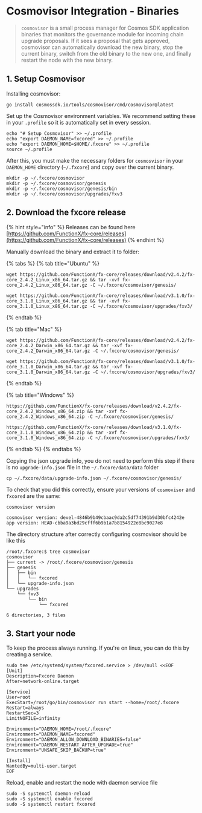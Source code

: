 # Cosmovisor Integration - Binaries

> `cosmovisor` is a small process manager for Cosmos SDK application binaries that monitors the governance module for incoming chain upgrade proposals. If it sees a proposal that gets approved, cosmovisor can automatically download the new binary, stop the current binary, switch from the old binary to the new one, and finally restart the node with the new binary.

## 1. Setup Cosmovisor

Installing cosmovisor:

```
go install cosmossdk.io/tools/cosmovisor/cmd/cosmovisor@latest
```

Set up the Cosmovisor environment variables. We recommend setting these in your `.profile` so it is automatically set in every session.

```
echo "# Setup Cosmovisor" >> ~/.profile
echo "export DAEMON_NAME=fxcored" >> ~/.profile
echo "export DAEMON_HOME=$HOME/.fxcore" >> ~/.profile
source ~/.profile
```

After this, you must make the necessary folders for `cosmosvisor` in your `DAEMON_HOME` directory (`~/.fxcore`) and copy over the current binary.

```
mkdir -p ~/.fxcore/cosmovisor
mkdir -p ~/.fxcore/cosmovisor/genesis
mkdir -p ~/.fxcore/cosmovisor/genesis/bin
mkdir -p ~/.fxcore/cosmovisor/upgrades/fxv3
```

## 2. Download the fxcore release

{% hint style="info" %}
Releases can be found here [https://github.com/FunctionX/fx-core/releases](https://github.com/FunctionX/fx-core/releases)
{% endhint %}

Manually download the binary and extract it to folder:

{% tabs %}
{% tab title="Ubuntu" %}
```
wget https://github.com/FunctionX/fx-core/releases/download/v2.4.2/fx-core_2.4.2_Linux_x86_64.tar.gz && tar -xvf fx-core_2.4.2_Linux_x86_64.tar.gz -C ~/.fxcore/cosmovisor/genesis/

wget https://github.com/FunctionX/fx-core/releases/download/v3.1.0/fx-core_3.1.0_Linux_x86_64.tar.gz && tar -xvf fx-core_3.1.0_Linux_x86_64.tar.gz -C ~/.fxcore/cosmovisor/upgrades/fxv3/
```
{% endtab %}

{% tab title="Mac" %}
```
wget https://github.com/FunctionX/fx-core/releases/download/v2.4.2/fx-core_2.4.2_Darwin_x86_64.tar.gz && tar -xvf fx-core_2.4.2_Darwin_x86_64.tar.gz -C ~/.fxcore/cosmovisor/genesis/

wget https://github.com/FunctionX/fx-core/releases/download/v3.1.0/fx-core_3.1.0_Darwin_x86_64.tar.gz && tar -xvf fx-core_3.1.0_Darwin_x86_64.tar.gz -C ~/.fxcore/cosmovisor/upgrades/fxv3/
```
{% endtab %}

{% tab title="Windows" %}
```
https://github.com/FunctionX/fx-core/releases/download/v2.4.2/fx-core_2.4.2_Windows_x86_64.zip && tar -xvf fx-core_2.4.2_Windows_x86_64.zip -C ~/.fxcore/cosmovisor/genesis/

https://github.com/FunctionX/fx-core/releases/download/v3.1.0/fx-core_3.1.0_Windows_x86_64.zip && tar -xvf fx-core_3.1.0_Windows_x86_64.zip -C ~/.fxcore/cosmovisor/upgrades/fxv3/
```
{% endtab %}
{% endtabs %}


Copying the json upgrade info, you do not need to perform this step if there is no `upgrade-info.json` file in the `~/.fxcore/data/data` folder

```
cp ~/.fxcore/data/upgrade-info.json ~/.fxcore/cosmovisor/genesis/
```

To check that you did this correctly, ensure your versions of `cosmovisor` and `fxcored` are the same:

```
cosmovisor version

cosmovisor version: devel-4846b9b49cbaac9da2c5df74391b9d30bfc4242e
app version: HEAD-cbba9a3bd29cfff6b9b1a7b8154922e8bc9027e8
```

The directory structure after correctly configuring cosmovisor should be like this

```
/root/.fxcore:$ tree cosmovisor
cosmovisor
├── current -> /root/.fxcore/cosmovisor/genesis
├── genesis
│   ├── bin
│   │   └── fxcored
│   └── upgrade-info.json
└── upgrades
    └── fxv3
        └── bin
            └── fxcored

6 directories, 3 files
```


## 3. Start your node

To keep the process always running. If you're on linux, you can do this by creating a service.

```
sudo tee /etc/systemd/system/fxcored.service > /dev/null <<EOF
[Unit]
Description=Fxcore Daemon
After=network-online.target

[Service]
User=root
ExecStart=/root/go/bin/cosmovisor run start --home=/root/.fxcore
Restart=always
RestartSec=3
LimitNOFILE=infinity

Environment="DAEMON_HOME=/root/.fxcore"
Environment="DAEMON_NAME=fxcored"
Environment="DAEMON_ALLOW_DOWNLOAD_BINARIES=false"
Environment="DAEMON_RESTART_AFTER_UPGRADE=true"
Environment="UNSAFE_SKIP_BACKUP=true"

[Install]
WantedBy=multi-user.target
EOF
```

Reload, enable and restart the node with daemon service file

```
sudo -S systemctl daemon-reload
sudo -S systemctl enable fxcored
sudo -S systemctl restart fxcored
```
